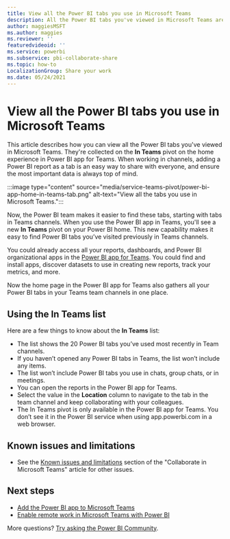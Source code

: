 ```yaml
---
title: View all the Power BI tabs you use in Microsoft Teams
description: All the Power BI tabs you've viewed in Microsoft Teams are collected on the In Teams pivot on the home experience in Power BI app for Teams.
author: maggiesMSFT
ms.author: maggies
ms.reviewer: ''
featuredvideoid: ''
ms.service: powerbi
ms.subservice: pbi-collaborate-share
ms.topic: how-to
LocalizationGroup: Share your work
ms.date: 05/24/2021
---
```


# View all the Power BI tabs you use in Microsoft Teams

This article describes how you can view all the Power BI tabs you've viewed in Microsoft Teams. They're collected on the **In Teams** pivot on the home experience in Power BI app for Teams. When working in channels, adding a Power BI report as a tab is an easy way to share with everyone, and ensure the most important data is always top of mind.

:::image type="content" source="media/service-teams-pivot/power-bi-app-home-in-teams-tab.png" alt-text="View all the tabs you use in Microsoft Teams.":::

Now, the Power BI team makes it easier to find these tabs, starting with tabs in Teams channels. When you use the Power BI app in Teams, you'll see a new **In Teams** pivot on your Power BI home. This new capability makes it easy to find Power BI tabs you’ve visited previously in Teams channels.

You could already access all your reports, dashboards, and Power BI organizational apps in the [Power BI app for Teams](service-microsoft-teams-app.md). You could find and install apps, discover datasets to use in creating new reports, track your metrics, and more.

Now the home page in the Power BI app for Teams also gathers all your Power BI tabs in your Teams team channels in one place.

## Using the In Teams list

Here are a few things to know about the **In Teams** list:

- The list shows the 20 Power BI tabs you’ve used most recently in Team channels.
- If you haven’t opened any Power BI tabs in Teams, the list won’t include any items.
- The list won’t include Power BI tabs you use in chats, group chats, or in meetings.
- You can open the reports in the Power BI app for Teams. 
- Select the value in the **Location** column to navigate to the tab in the team channel and keep collaborating with your colleagues.
- The In Teams pivot is only available in the Power BI app for Teams. You don’t see it in the Power BI service when using app.powerbi.com in a web browser.

## Known issues and limitations

- See the [Known issues and limitations](service-collaborate-microsoft-teams.md#known-issues-and-limitations) section of the "Collaborate in Microsoft Teams" article for other issues.

## Next steps

- [Add the Power BI app to Microsoft Teams](service-microsoft-teams-app.md)
- [Enable remote work in Microsoft Teams with Power BI](service-collaborate-microsoft-teams.md)

More questions? [Try asking the Power BI Community](https://community.powerbi.com/).
